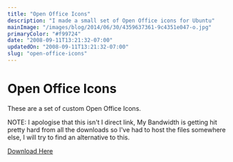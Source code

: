 ```yaml
---
title: "Open Office Icons"
description: "I made a small set of Open Office icons for Ubuntu"
mainImage: "/images/blog/2014/06/30/4359637361-9c4351e047-o.jpg"
primaryColor: "#f99724"
date: "2008-09-11T13:21:32-07:00"
updatedOn: "2008-09-11T13:21:32-07:00"
slug: "open-office-icons"
---
```


# Open Office Icons

These are a set of custom Open Office Icons.

NOTE: I apologise that this isn't I direct link, My Bandwidth is getting hit pretty hard from all the downloads so I've had to host the files somewhere else, I will try to find an alternative to this.

[Download Here](http://www.mediafire.com/?9u4qlwom2ks)

